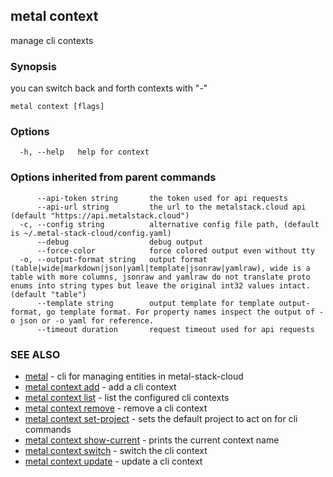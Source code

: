 ## metal context

manage cli contexts

### Synopsis

you can switch back and forth contexts with "-"

```
metal context [flags]
```

### Options

```
  -h, --help   help for context
```

### Options inherited from parent commands

```
      --api-token string       the token used for api requests
      --api-url string         the url to the metalstack.cloud api (default "https://api.metalstack.cloud")
  -c, --config string          alternative config file path, (default is ~/.metal-stack-cloud/config.yaml)
      --debug                  debug output
      --force-color            force colored output even without tty
  -o, --output-format string   output format (table|wide|markdown|json|yaml|template|jsonraw|yamlraw), wide is a table with more columns, jsonraw and yamlraw do not translate proto enums into string types but leave the original int32 values intact. (default "table")
      --template string        output template for template output-format, go template format. For property names inspect the output of -o json or -o yaml for reference.
      --timeout duration       request timeout used for api requests
```

### SEE ALSO

* [metal](metal.md)	 - cli for managing entities in metal-stack-cloud
* [metal context add](metal_context_add.md)	 - add a cli context
* [metal context list](metal_context_list.md)	 - list the configured cli contexts
* [metal context remove](metal_context_remove.md)	 - remove a cli context
* [metal context set-project](metal_context_set-project.md)	 - sets the default project to act on for cli commands
* [metal context show-current](metal_context_show-current.md)	 - prints the current context name
* [metal context switch](metal_context_switch.md)	 - switch the cli context
* [metal context update](metal_context_update.md)	 - update a cli context

